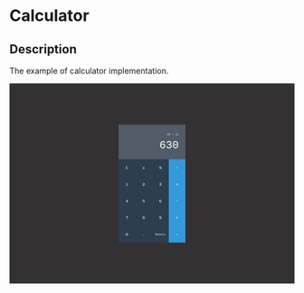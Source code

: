 # Calculator

## Description

The example of calculator implementation.

![Alt text](https://github.com/Femalopper/HTML-CSS-coding/blob/main/Calculator/Screenshots/Calculator.jpg)
